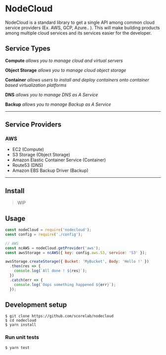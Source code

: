 # NodeCloud
NodeCloud is a standard library to get a single API among common cloud service providers (Ex. AWS, GCP, Azure.. ).
This will make building products among multiple cloud services and its services easier for the developer.

## Service Types

**Compute** _allows you to manage cloud and virtual servers_

**Object Storage** _allows you to manage cloud object storage_

**Container** _allows users to install and deploy containers onto container based virtualization platforms_

**DNS** _allows you to manage DNS as A Service_

**Backup** _allows you to manage Backup as A Service_

----
## Service Providers

### AWS

- EC2 (Compute)
- S3 Storage (Object Storage)
- Amazon Elastic Container Service (Container)
- Route53 (DNS)
- Amazon EBS Backup Driver (Backup)
----

## Install

> WIP

## Usage

```js
const nodeCloud = require('nodecloud');
const config = require('./config');

// AWS
const ncAWS = nodeCloud.getProvider('aws');
const awsStorage = ncAWS({ key: config.aws.S3, service: 'S3' });

awsStorage.createStorage({ Bucket: 'MyBucket', Body: 'Hello !' })
  .then(res => {
    console.log(`All done ! ${res}`);
  })
  .catch(err => {
    console.log(`Oops something happened ${err}`);
  });
```

## Development setup

```
$ git clone https://github.com/scorelab/nodecloud
$ cd nodecloud
$ yarn install
```

### Run unit tests

```
$ yarn test
```
